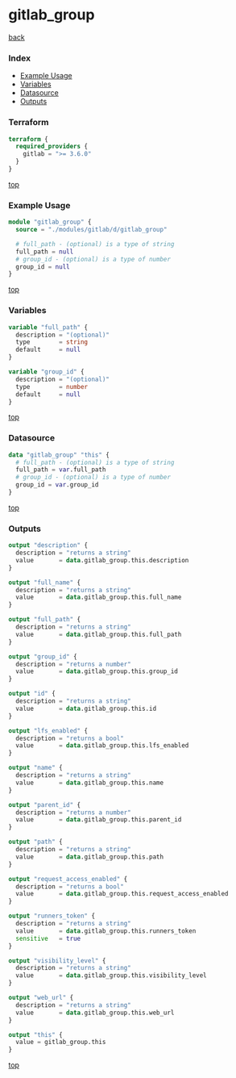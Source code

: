 # gitlab_group

[back](../gitlab.md)

### Index

- [Example Usage](#example-usage)
- [Variables](#variables)
- [Datasource](#datasource)
- [Outputs](#outputs)

### Terraform

```terraform
terraform {
  required_providers {
    gitlab = ">= 3.6.0"
  }
}
```

[top](#index)

### Example Usage

```terraform
module "gitlab_group" {
  source = "./modules/gitlab/d/gitlab_group"

  # full_path - (optional) is a type of string
  full_path = null
  # group_id - (optional) is a type of number
  group_id = null
}
```

[top](#index)

### Variables

```terraform
variable "full_path" {
  description = "(optional)"
  type        = string
  default     = null
}

variable "group_id" {
  description = "(optional)"
  type        = number
  default     = null
}
```

[top](#index)

### Datasource

```terraform
data "gitlab_group" "this" {
  # full_path - (optional) is a type of string
  full_path = var.full_path
  # group_id - (optional) is a type of number
  group_id = var.group_id
}
```

[top](#index)

### Outputs

```terraform
output "description" {
  description = "returns a string"
  value       = data.gitlab_group.this.description
}

output "full_name" {
  description = "returns a string"
  value       = data.gitlab_group.this.full_name
}

output "full_path" {
  description = "returns a string"
  value       = data.gitlab_group.this.full_path
}

output "group_id" {
  description = "returns a number"
  value       = data.gitlab_group.this.group_id
}

output "id" {
  description = "returns a string"
  value       = data.gitlab_group.this.id
}

output "lfs_enabled" {
  description = "returns a bool"
  value       = data.gitlab_group.this.lfs_enabled
}

output "name" {
  description = "returns a string"
  value       = data.gitlab_group.this.name
}

output "parent_id" {
  description = "returns a number"
  value       = data.gitlab_group.this.parent_id
}

output "path" {
  description = "returns a string"
  value       = data.gitlab_group.this.path
}

output "request_access_enabled" {
  description = "returns a bool"
  value       = data.gitlab_group.this.request_access_enabled
}

output "runners_token" {
  description = "returns a string"
  value       = data.gitlab_group.this.runners_token
  sensitive   = true
}

output "visibility_level" {
  description = "returns a string"
  value       = data.gitlab_group.this.visibility_level
}

output "web_url" {
  description = "returns a string"
  value       = data.gitlab_group.this.web_url
}

output "this" {
  value = gitlab_group.this
}
```

[top](#index)
